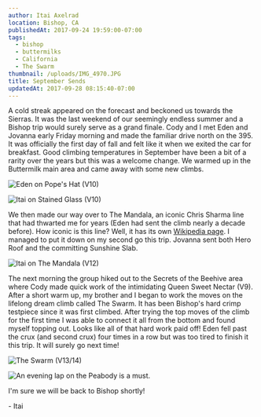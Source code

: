 ```yaml
---
author: Itai Axelrad
location: Bishop, CA
publishedAt: 2017-09-24 19:59:00-07:00
tags:
  - bishop
  - buttermilks
  - California
  - The Swarm
thumbnail: /uploads/IMG_4970.JPG
title: September Sends
updatedAt: 2017-09-28 08:15:40-07:00
---
```


A cold streak appeared on the forecast and beckoned us towards the Sierras. It was the last weekend of our seemingly endless summer and a Bishop trip would surely serve as a grand finale. Cody and I met Eden and Jovanna early Friday morning and made the familiar drive north on the 395. It was officially the first day of fall and felt like it when we exited the car for breakfast. Good climbing temperatures in September have been a bit of a rarity over the years but this was a welcome change. We warmed up in the Buttermilk main area and came away with some new climbs.

![Eden on Pope's Hat (V10)](/uploads/IMG_4970.JPG)

![Itai on Stained Glass (V10)](/uploads/IMG_4982.JPG)

We then made our way over to The Mandala, an iconic Chris Sharma line that had thwarted me for years (Eden had sent the climb nearly a decade before). How iconic is this line? Well, it has its own [Wikipedia page](https://en.wikipedia.org/wiki/The_Mandala). I managed to put it down on my second go this trip. Jovanna sent both Hero Roof and the committing Sunshine Slab.

![Itai on The Mandala (V12)](/uploads/FullSizeRender%2011.jpg)

The next morning the group hiked out to the Secrets of the Beehive area where Cody made quick work of the intimidating Queen Sweet Nectar (V9). After a short warm up, my brother and I began to work the moves on the lifelong dream climb called The Swarm. It has been Bishop's hard crimp testpiece since it was first climbed. After trying the top moves of the climb for the first time I was able to connect it all from the bottom and found myself topping out. Looks like all of that hard work paid off! Eden fell past the crux (and second crux) four times in a row but was too tired to finish it this trip. It will surely go next time!

![The Swarm (V13/14)](/uploads/IMG_5001.JPG)

![An evening lap on the Peabody is a must.](/uploads/IMG_4999.JPG)

I'm sure we will be back to Bishop shortly!

\- Itai
